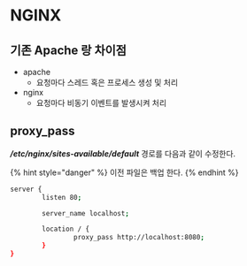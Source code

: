 # NGINX

## 기존 Apache 랑 차이점

* apache
  * 요청마다 스레드 혹은 프로세스 생성 및 처리
* nginx 
  * 요청마다 비동기 이벤트를 발생시켜 처리

## proxy\_pass

_**/etc/nginx/sites-available/default**_ 경로를 다음과 같이 수정한다.

{% hint style="danger" %}
이전 파일은 백업 한다.
{% endhint %}

```bash
server {
        listen 80;

        server_name localhost;

        location / {
                proxy_pass http://localhost:8080;
        }
}
```

